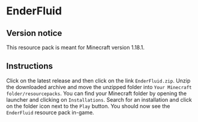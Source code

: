 # EnderFluid

## Version notice
This resource pack is meant for Minecraft version 1.18.1.

## Instructions
Click on the latest release and then click on the link ```EnderFluid.zip```.
Unzip the downloaded archive and move the unzipped folder into ```Your Minecraft folder/resourcepacks```.
You can find your Minecraft folder by opening the launcher and clicking on ```Installations```.
Search for an installation and click on the folder icon next to the ```Play``` button.
You should now see the ```EnderFluid``` resource pack in-game.
